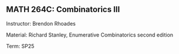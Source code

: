 ## MATH 264C: Combinatorics III

Instructor: Brendon Rhoades

Material: Richard Stanley, Enumerative Combinatorics second edition

Term: SP25